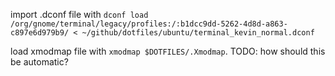 import .dconf file with `dconf load /org/gnome/terminal/legacy/profiles:/:b1dcc9dd-5262-4d8d-a863-c897e6d979b9/ < ~/github/dotfiles/ubuntu/terminal_kevin_normal.dconf`

load xmodmap file with `xmodmap $DOTFILES/.Xmodmap`. TODO: how should this be automatic?

